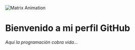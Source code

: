 ![Matrix Animation](https://media.giphy.com/media/l0HUpt2s9Pclgt9Vm/giphy.gif)

# Bienvenido a mi perfil GitHub

_Aquí la programación cobra vida..._
